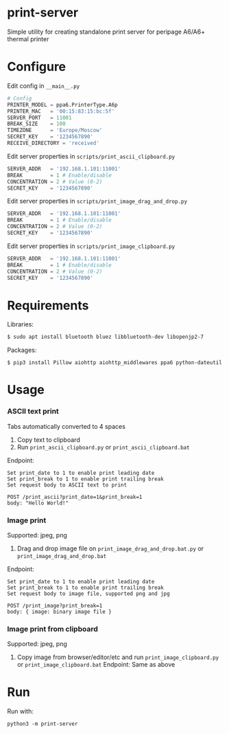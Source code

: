 # print-server

Simple utility for creating standalone print server for peripage A6/A6+ thermal printer

# Configure

Edit config in `__main__.py`
```python
# Config
PRINTER_MODEL = ppa6.PrinterType.A6p
PRINTER_MAC   = '00:15:83:15:bc:5f'
SERVER_PORT   = 11001
BREAK_SIZE    = 100
TIMEZONE      = 'Europe/Moscow'
SECRET_KEY    = '1234567890'
RECEIVE_DIRECTORY = 'received'
```

Edit server properties in `scripts/print_ascii_clipboard.py`
```python
SERVER_ADDR   = '192.168.1.101:11001'
BREAK         = 1 # Enable/disable
CONCENTRATION = 2 # Value (0-2)
SECRET_KEY    = '1234567890'
```

Edit server properties in `scripts/print_image_drag_and_drop.py`
```python
SERVER_ADDR   = '192.168.1.101:11001'
BREAK         = 1 # Enable/disable
CONCENTRATION = 2 # Value (0-2)
SECRET_KEY    = '1234567890'
```

Edit server properties in `scripts/print_image_clipboard.py`
```python
SERVER_ADDR   = '192.168.1.101:11001'
BREAK         = 1 # Enable/disable
CONCENTRATION = 2 # Value (0-2)
SECRET_KEY    = '1234567890'
```

# Requirements

Libraries:
```bash
$ sudo apt install bluetooth bluez libbluetooth-dev libopenjp2-7
```

Packages:
```
$ pip3 install Pillow aiohttp aiohttp_middlewares ppa6 python-dateutil
```

# Usage

### ASCII text print

Tabs automatically converted to 4 spaces

1. Copy text to clipboard
2. Run `print_ascii_clipboard.py` or `print_ascii_clipboard.bat`

Endpoint:
```
Set print_date to 1 to enable print leading date
Set print_break to 1 to enable print trailing break
Set request body to ASCII text to print

POST /print_ascii?print_date=1&print_break=1
body: "Hello World!"
```

### Image print

Supported: jpeg, png

1. Drag and drop image file on `print_image_drag_and_drop.bat.py` or `print_image_drag_and_drop.bat`

Endpoint:
```
Set print_date to 1 to enable print leading date
Set print_break to 1 to enable print trailing break
Set request body to image file, supported png and jpg

POST /print_image?print_break=1
body: { image: binary image file }
```

### Image print from clipboard

Supported: jpeg, png

1. Copy image from browser/editor/etc and run `print_image_clipboard.py` or `print_image_clipboard.bat`
Endpoint: Same as above

# Run

Run with:
```
python3 -m print-server
```
